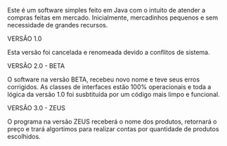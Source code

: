 Este é um software simples feito em Java com o intuito de atender a compras feitas em mercado. Inicialmente,
mercadinhos pequenos e sem necessidade de grandes recursos.

VERSÃO 1.0 

Esta versão foi cancelada e renomeada devido a conflitos de sistema.

VERSÃO 2.0 - BETA

O software na versão BETA, recebeu novo nome e teve seus erros corrigidos. As classes de interfaces 
estão 100% operacionais e toda a lógica da versão 1.0 foi susbtituída por um código mais limpo e funcional.

VERSÃO 3.0 - ZEUS

O programa na versão ZEUS receberá o nome dos produtos, retornará o preço e trará algortimos para realizar contas 
por quantidade de produtos escolhidos.

